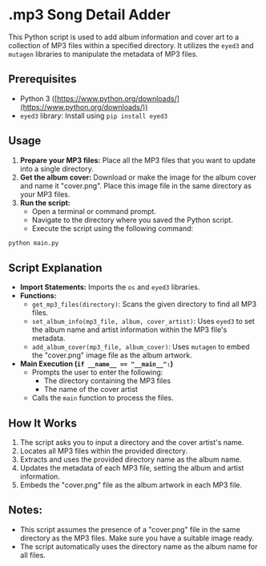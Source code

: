 # .mp3 Song Detail Adder

This Python script is used to add album information and cover art to a collection of MP3 files within a specified directory. It utilizes the `eyed3` and `mutagen` libraries to manipulate the metadata of MP3 files.

## Prerequisites

-   Python 3 ([https://www.python.org/downloads/](https://www.python.org/downloads/))
-   `eyed3` library: Install using `pip install eyed3`

## Usage

1. **Prepare your MP3 files:** Place all the MP3 files that you want to update into a single directory.
2. **Get the album cover:** Download or make the image for the album cover and name it "cover.png". Place this image file in the same directory as your MP3 files.
3. **Run the script:**
    - Open a terminal or command prompt.
    - Navigate to the directory where you saved the Python script.
    - Execute the script using the following command:

```bash
python main.py
```

## Script Explanation

-   **Import Statements:** Imports the `os` and `eyed3` libraries.
-   **Functions:**
    -   `get_mp3_files(directory)`: Scans the given directory to find all MP3 files.
    -   `set_album_info(mp3_file, album, cover_artist)`: Uses `eyed3` to set the album name and artist information within the MP3 file's metadata.
    -   `add_album_cover(mp3_file, album_cover)`: Uses `mutagen` to embed the "cover.png" image file as the album artwork.
-   **Main Execution (`if __name__ == "__main__":`)**
    -   Prompts the user to enter the following:
        -   The directory containing the MP3 files
        -   The name of the cover artist
    -   Calls the `main` function to process the files.

## How It Works

1. The script asks you to input a directory and the cover artist's name.
2. Locates all MP3 files within the provided directory.
3. Extracts and uses the provided directory name as the album name.
4. Updates the metadata of each MP3 file, setting the album and artist information.
5. Embeds the "cover.png" file as the album artwork in each MP3 file.

## Notes:

-   This script assumes the presence of a "cover.png" file in the same directory as the MP3 files. Make sure you have a suitable image ready.
-   The script automatically uses the directory name as the album name for all files.
